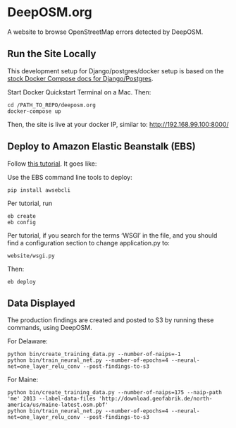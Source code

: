 # DeepOSM.org

A website to browse OpenStreetMap errors detected by DeepOSM.

## Run the Site Locally

This development setup for Django/postgres/docker setup is based on the [stock Docker Compose docs for Django/Postgres](https://docs.docker.com/compose/django/). 

Start Docker Quickstart Terminal on a Mac. Then:

    cd /PATH_TO_REPO/deeposm.org
    docker-compose up

Then, the site is live at your docker IP, similar to: http://192.168.99.100:8000/

## Deploy to Amazon Elastic Beanstalk (EBS)

Follow [this tutorial](https://realpython.com/blog/python/deploying-a-django-app-and-postgresql-to-aws-elastic-beanstalk/). It goes like:

Use the EBS command line tools to deploy:

    pip install awsebcli

Per tutorial, run

    eb create
    eb config

Per tutorial, if you search for the terms ‘WSGI’ in the file, and you should find a configuration section to change application.py to:

    website/wsgi.py
   
Then:

    eb deploy

## Data Displayed

The production findings are created and posted to S3 by running these commands, using DeepOSM. 

For Delaware:

    python bin/create_training_data.py --number-of-naips=-1
    python bin/train_neural_net.py --number-of-epochs=4 --neural-net=one_layer_relu_conv --post-findings-to-s3

For Maine:

    python bin/create_training_data.py --number-of-naips=175 --naip-path 'me' 2013 --label-data-files 'http://download.geofabrik.de/north-america/us/maine-latest.osm.pbf'
    python bin/train_neural_net.py --number-of-epochs=4 --neural-net=one_layer_relu_conv --post-findings-to-s3
